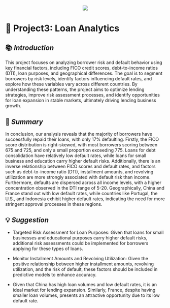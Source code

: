 <h1 align="center">
  <a href="https://git.io/typing-svg">
    <img src="https://readme-typing-svg.herokuapp.com/?lines=My+Third+Project+is+about;+Loan+Analytics!&center=true&size=30&font=Lato&color=blue&speed=20">
  </a>
</h1>

# 📂 **Project3: Loan Analytics**

## 📚 *Introduction*
This project focuses on analyzing borrower risk and default behavior using key financial factors, including FICO credit scores, debt-to-income ratios (DTI), loan purposes, and geographical differences. The goal is to segment borrowers by risk levels, identify factors influencing default rates, and explore how these variables vary across different countries. By understanding these patterns, the project aims to optimize lending strategies, improve risk assessment processes, and identify opportunities for loan expansion in stable markets, ultimately driving lending business growth.

## 📝 *Summary* 
In conclusion, our analysis reveals that the majority of borrowers have successfully repaid their loans, with only 17% defaulting. Firstly, the FICO score distribution is right-skewed, with most borrowers scoring between 675 and 725, and only a small proportion exceeding 775. Loans for debt consolidation have relatively low default rates, while loans for small business and education carry higher default risks. Additionally, there is an inverse relationship between FICO scores and default rates, and factors such as debt-to-income ratio (DTI), installment amounts, and revolving utilization are more strongly associated with default risk than income. Furthermore, defaults are dispersed across all income levels, with a higher concentration observed in the DTI range of 5-20. Geographically, China and France stand out with low default rates, while countries like Portugal, the U.S., and Indonesia exhibit higher default rates, indicating the need for more stringent approval processes in these regions.

## 💡 *Suggestion*
* Targeted Risk Assessment for Loan Purposes: Given that loans for small businesses and educational purposes carry higher default risks, additional risk assessments could be implemented for borrowers applying for these types of loans.

* Monitor Installment Amounts and Revolving Utilization: Given the positive relationship between higher installment amounts, revolving utilization, and the risk of default, these factors should be included in predictive models to enhance accuracy.

* Given that China has high loan volumes and low default rates, it is an ideal market for lending expansion. Similarly, France, despite having smaller loan volumes, presents an attractive opportunity due to its low default rate.

